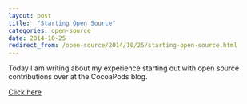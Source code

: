 ```yaml
---
layout: post
title:  "Starting Open Source"
categories: open-source
date: 2014-10-25
redirect_from: /open-source/2014/10/25/starting-open-source.html
---
```


Today I am writing about my experience starting out with open source contributions over at the CocoaPods blog. 

[Click here](http://blog.cocoapods.org/starting-open-source)


